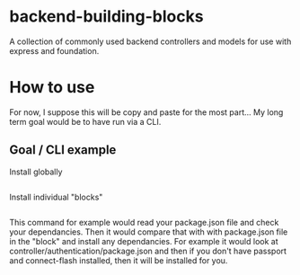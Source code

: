 # backend-building-blocks
A collection of commonly used backend controllers and models for use with express and foundation.


# How to use
For now, I suppose this will be copy and paste for the most part... My long term goal would be to have run via a CLI.

## Goal / CLI example
Install globally
``` npm i -g backend-building-blocks
```
Install individual "blocks"
``` backend-building-blocks install authentication
```
This command for example would read your package.json file and check your dependancies. Then it would compare that with with package.json file in the "block" and install any dependancies. For example it would look at controller/authentication/package.json and then if you don't have passport and connect-flash installed, then it will be installed for you.
